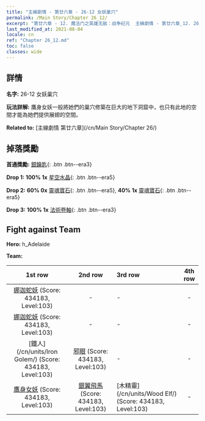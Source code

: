 ```yaml
---
title: "主線劇情 - 第廿六章 - 26-12 女妖巢穴"
permalink: /Main Story/Chapter 26_12/
excerpt: "第廿六章 - 12. 魔法门之英雄无敌：战争纪元  主線劇情 - 第廿六章_12. 26-12 女妖巢穴"
last_modified_at: 2021-08-04
locale: cn
ref: "Chapter 26_12.md"
toc: false
classes: wide
---
```


## 詳情

 **名字:** 26-12 女妖巢穴

 **玩法詳解:** 鷹身女妖一般將她們的巢穴修築在巨大的地下洞窟中，也只有此地的空間才能為她們提供展翅的空間。

 **Related to:** [主線劇情 第廿六章](/cn/Main Story/Chapter 26/)

## 掉落獎勵

 **首通獎勵:** [銀鑰匙](/cn/Items/con_693/){: .btn .btn--era3}

 **Drop 1:** **100% 1x** [星空水晶](/cn/Items/mat_94/){: .btn .btn--era5}

 **Drop 2:** **60% 0x** [靈魂寶石](/cn/Items/mat_86/){: .btn .btn--era5}, **40% 1x** [靈魂寶石](/cn/Items/mat_86/){: .btn .btn--era5}

 **Drop 3:** **100% 1x** [法術卷軸](/cn/Items/con_694/){: .btn .btn--era3}


## Fight against Team
 **Hero:** h_Adelaide

 **Team:**


  | 1st row | 2nd row | 3rd row | 4th row |
  |:----:|:----:|:----|:----:|
  | [娜迦蛇妖](/cn/units/Naga/) (Score: 434183, Level:103)  | - | - | - |
  | [娜迦蛇妖](/cn/units/Naga/) (Score: 434183, Level:103)  | - | - | - |
  | [鐵人](/cn/units/Iron Golem/) (Score: 434183, Level:103)  | [邪眼](/cn/units/Beholder/) (Score: 434183, Level:103)  | - | - |
  | [鷹身女妖](/cn/units/Harpy/) (Score: 434183, Level:103)  | [銀翼飛馬](/cn/units/Pegasus/) (Score: 434183, Level:103)  | [木精靈](/cn/units/Wood Elf/) (Score: 434183, Level:103)  | - |


